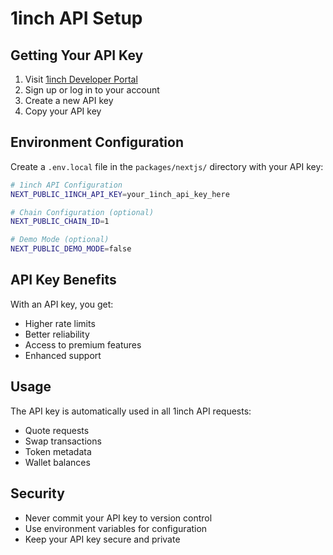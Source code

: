 # 1inch API Setup

## Getting Your API Key

1. Visit [1inch Developer Portal](https://portal.1inch.dev/)
2. Sign up or log in to your account
3. Create a new API key
4. Copy your API key

## Environment Configuration

Create a `.env.local` file in the `packages/nextjs/` directory with your API key:

```bash
# 1inch API Configuration
NEXT_PUBLIC_1INCH_API_KEY=your_1inch_api_key_here

# Chain Configuration (optional)
NEXT_PUBLIC_CHAIN_ID=1

# Demo Mode (optional)
NEXT_PUBLIC_DEMO_MODE=false
```

## API Key Benefits

With an API key, you get:
- Higher rate limits
- Better reliability
- Access to premium features
- Enhanced support

## Usage

The API key is automatically used in all 1inch API requests:
- Quote requests
- Swap transactions
- Token metadata
- Wallet balances

## Security

- Never commit your API key to version control
- Use environment variables for configuration
- Keep your API key secure and private
